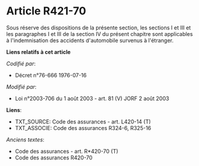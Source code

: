 # Article R421-70

Sous réserve des dispositions de la présente section, les sections I et III et les paragraphes I et III de la section IV du
présent chapitre sont applicables à l'indemnisation des accidents d'automobile survenus à l'étranger.

**Liens relatifs à cet article**

_Codifié par_:

  - Décret n°76-666 1976-07-16

_Modifié par_:

  - Loi n°2003-706 du 1 août 2003 - art. 81 (V) JORF 2 août 2003

**Liens**:

  - TXT_SOURCE: Code des assurances - art. L420-14 (T)
  - TXT_ASSOCIE: Code des assurances R324-6, R325-16

_Anciens textes_:

  - Code des assurances - art. R*420-70 (T)
  - Code des assurances R420-70
